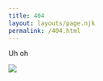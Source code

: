 ```yaml
---
title: 404
layout: layouts/page.njk
permalink: /404.html
---
```

Uh oh

<img src="https://res.cloudinary.com/aniboaz/image/upload/q_auto,f_auto/404.gif">